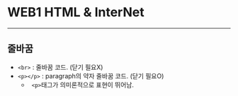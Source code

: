 # WEB1 HTML & InterNet

- - -


## 줄바꿈

+ ``` <br> ``` : 줄바꿈 코드. (닫기 필요X)
+ ``` <p></p> ``` : paragraph의 약자 줄바꿈 코드. (닫기 필요O)
	+ ``` <p>```태그가 의미론적으로 표현이 뛰어남.